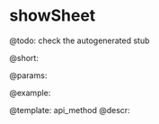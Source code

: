 showSheet
=============


@todo:
	check the autogenerated stub

@short:
	

@params:





@example:

@template:	api_method
@descr:

